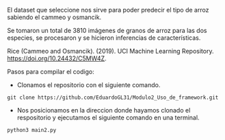 El dataset que seleccione nos sirve para poder predecir el tipo de arroz sabiendo el cammeo y osmancik.

Se tomaron un total de 3810 imágenes de granos de arroz para las dos especies, se procesaron y se hicieron inferencias de características.

Rice (Cammeo and Osmancik). (2019). UCI Machine Learning Repository. https://doi.org/10.24432/C5MW4Z.

Pasos para compilar el codigo:

- Clonamos el repositorio con el siguiente comando.

```
git clone https://github.com/EduardoGL31/Modulo2_Uso_de_framework.git
```
- Nos posicionamos en la direccion donde hayamos clonado el respositorio y ejecutamos el siguiente comando en una terminal.

 ```
python3 main2.py
 ```
